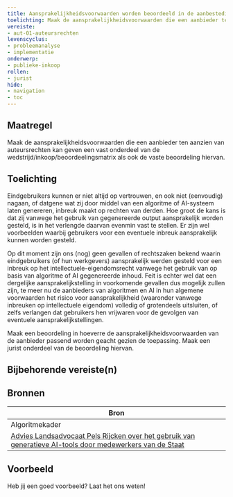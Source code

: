 ```yaml
---
title: Aansprakelijkheidsvoorwaarden worden beoordeeld in de aanbesteding 
toelichting: Maak de aansprakelijkheidsvoorwaarden die een aanbieder ten aanzien van auteursrechten kan geven een vast onderdeel van de wedstrijd/inkoop/beoordeelingsmatrix als ook de vaste beoordeling hiervan. 
vereiste:
- aut-01-auteursrechten
levenscyclus:
- probleemanalyse
- implementatie
onderwerp:
- publieke-inkoop
rollen:
- jurist
hide:
- navigation
- toc
---
```


<!-- tags -->

## Maatregel

Maak de aansprakelijkheidsvoorwaarden die een aanbieder ten aanzien van auteursrechten kan geven een vast onderdeel van de wedstrijd/inkoop/beoordeelingsmatrix als ook de vaste beoordeling hiervan.


## Toelichting

Eindgebruikers kunnen er niet altijd op vertrouwen, en ook niet (eenvoudig) nagaan, of datgene wat zij door middel van een algoritme of AI-systeem laten genereren, inbreuk maakt op rechten van derden.
Hoe groot de kans is dat zij vanwege het gebruik van gegenereerde output aansprakelijk worden gesteld, is in het verlengde daarvan evenmin vast te stellen.
Er zijn wel voorbeelden waarbij gebruikers voor een eventuele inbreuk aansprakelijk kunnen worden gesteld.

Op dit moment zijn ons (nog) geen gevallen of rechtszaken bekend waarin eindgebruikers (of hun werkgevers) aansprakelijk werden gesteld voor een inbreuk op het intellectuele-eigendomsrecht vanwege het gebruik van op basis van algoritme of AI gegenereerde inhoud.
Feit is echter wel dat een dergelijke aansprakelijkstelling in voorkomende gevallen dus mogelijk zullen zijn, te meer nu de aanbieders van algoritmen en AI in hun algemene voorwaarden het risico voor aansprakelijkheid (waaronder vanwege inbreuken op intellectuele eigendom) volledig of grotendeels uitsluiten, of zelfs verlangen dat gebruikers hen vrijwaren voor de gevolgen van eventuele aansprakelijkstellingen.

Maak een beoordeling in hoeverre de aansprakelijkheidsvoorwaarden van de aanbieder passend worden geacht gezien de toepassing.
Maak een jurist onderdeel van de beoordeling hiervan.


## Bijbehorende vereiste(n)

<!-- list_vereisten_on_maatregelen_page -->

## Bronnen

| Bron                                                                                                                                                                                     |
|------------------------------------------------------------------------------------------------------------------------------------------------------------------------------------------|
| Algoritmekader                                                                                                                                                                           |
| [Advies Landsadvocaat Pels Rijcken over het gebruik van generatieve AI-tools door medewerkers van de Staat](https://open.overheid.nl/documenten/16d72572-da6b-422c-8cf8-cdc95a523093/file) |

## Voorbeeld

Heb jij een goed voorbeeld? Laat het ons weten!

